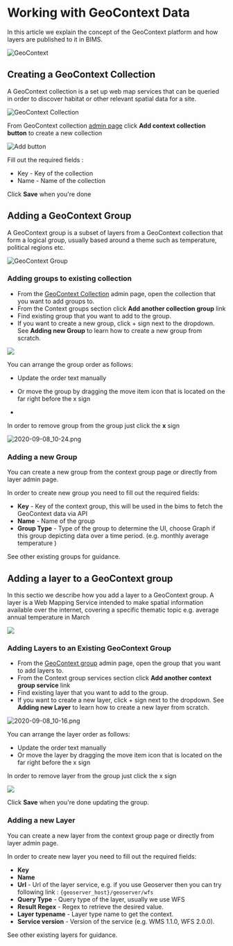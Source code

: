 # Working with GeoContext Data

In this article we explain the concept of the GeoContext platform and how layers are published to it in BIMS.

![GeoContext](img/GeoContext.width-800.png)

## Creating a GeoContext Collection

A GeoContext collection is a set up web map services that can be queried in order to discover habitat or other relevant spatial data for a site.

![GeoContext Collection](img/GeoContextCollection.width-800.png)

From GeoContext collection [admin page](https://geocontext.kartoza.com/admin/geocontext/contextcollection/) click **Add context collection button** to create a new collection

![Add button](img/2020-09-08_09-36.width-500.png)

Fill out the required fields :

* Key - Key of the collection
* Name - Name of the collection

Click **Save** when you're done

## Adding a GeoContext Group

A GeoContext group is a subset of layers from a GeoContext collection that form a logical group, usually based around a theme such as temperature, political regions etc.

![GeoContext Group](img/GeoContextGroup.width-800.png)

### Adding groups to existing collection

* From the [GeoContext Collection](https://geocontext.kartoza.com/admin/geocontext/contextcollection/) admin page, open the collection that you want to add groups to.
* From the Context groups section click **Add another collection group** link
* Find existing group that you want to add to the group.
* If you want to create a new group, click + sign next to the dropdown. See **Adding new Group** to learn how to create a new group from scratch.

![](img/2020-09-08_10-52.width-500.png)

You can arrange the group order as follows:

* Update the order text manually
* Or move the group by dragging the move item icon that is located on the far right before the x sign

*
In order to remove group from the group just click the **x** sign

![2020-09-08_10-24.png](img/2020-09-08_10-24.width-500.png)

### Adding a new Group

You can create a new group from the context group page or directly from layer admin page.

In order to create new group you need to fill out the required fields:

* **Key** - Key of the context group, this will be used in the bims to fetch the GeoContext data via API
* **Name** - Name of the group
* **Group Type** - Type of the group to determine the UI, choose Graph if this group depicting data over a time period. (e.g. monthly average temperature )

See other existing groups for guidance.

## Adding a layer to a GeoContext group

In this sectio we describe how you add a layer to a GeoContext group. A layer is a Web Mapping Service intended to make spatial information available over the internet, covering a specific thematic topic e.g. average annual temperature in March

![](img/GeoContextLayer.width-800.png)

### Adding Layers to an Existing GeoContext Group

* From the [GeoContext group](https://geocontext.kartoza.com/admin/geocontext/contextgroup/) admin page, open the group that you want to add layers to.
* From the Context group services section click **Add another context group service** link
* Find existing layer that you want to add to the group.
* If you want to create a new layer, click + sign next to the dropdown. See **Adding new Layer** to learn how to create a new layer from scratch.

![2020-09-08_10-16.png](img/2020-09-08_10-16.width-500.png)

You can arrange the layer order as follows:

* Update the order text manually
* Or move the layer by dragging the move item icon that is located on the far right before the x sign

In order to remove layer from the group just click the x sign

![](img/2020-09-08_10-24.width-500.png)

Click **Save** when you're done updating the group.

### Adding a new Layer

You can create a new layer from the context group page or directly from layer admin page.

In order to create new layer you need to fill out the required fields:

* **Key**
* **Name**
* **Url** - Url of the layer service, e.g. if you use Geoserver then you can try following link : ``{geoserver_host}/geoserver/wfs``
* **Query Type** - Query type of the layer, usually we use WFS
* **Result Regex** - Regex to retrieve the desired value.
* **Layer typename** - Layer type name to get the context.
* **Service version** - Version of the service (e.g. WMS 1.1.0, WFS 2.0.0).

See other existing layers for guidance.

